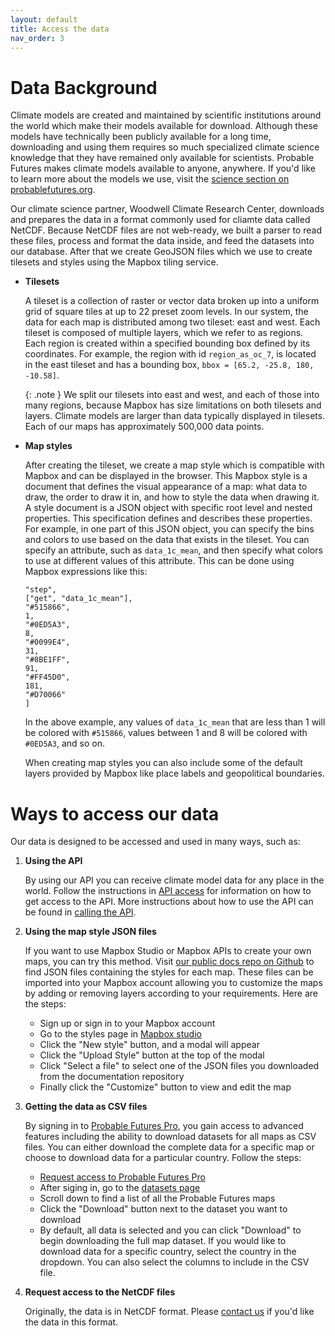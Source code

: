 ```yaml
---
layout: default
title: Access the data
nav_order: 3
---
```


# Data Background

Climate models are created and maintained by scientific institutions around the world which make their models available for download. Although these models have technically been publicly available for a long time, downloading and using them requires so much specialized climate science knowledge that they have remained only available for scientists. Probable Futures makes climate models available to anyone, anywhere. If you'd like to learn more about the models we use, visit the [science section on probablefutures.org](https://probablefutures.org/science).

Our climate science partner, Woodwell Climate Research Center, downloads and prepares the data in a format commonly used for cliamte data called NetCDF. Because NetCDF files are not web-ready, we built a parser to read these files, process and format the data inside, and feed the datasets into our database. After that we create GeoJSON files which we use to create tilesets and styles using the Mapbox tiling service.

-   **Tilesets**

    A tileset is a collection of raster or vector data broken up into a uniform grid of square tiles at up to 22 preset zoom levels.
    In our system, the data for each map is distributed among two tileset: east and west. Each tileset is composed of multiple layers, which we refer to as regions. Each region is created within a specified bounding box defined by its coordinates. For example, the region with id `region_as_oc_7`, is located in the east tileset and has a bounding box, `bbox = [65.2, -25.8, 180, -10.58]`.

    {: .note }
    We split our tilesets into east and west, and each of those into many regions, because Mapbox has size limitations on both tilesets and layers. Climate models are larger than data typically displayed in tilesets. Each of our maps has approximately 500,000 data points.

-   **Map styles**

    After creating the tileset, we create a map style which is compatible with Mapbox and can be displayed in the browser. This Mapbox style is a document that defines the visual appearance of a map: what data to draw, the order to draw it in, and how to style the data when drawing it. A style document is a JSON object with specific root level and nested properties. This specification defines and describes these properties. For example, in one part of this JSON object, you can specify the bins and colors to use based on the data that exists in the tileset. You can specify an attribute, such as `data_1c_mean`, and then specify what colors to use at different values of this attribute. This can be done using Mapbox expressions like this:

    ```[
    "step",
    ["get", "data_1c_mean"],
    "#515866",
    1,
    "#0ED5A3",
    8,
    "#0099E4",
    31,
    "#8BE1FF",
    91,
    "#FF45D0",
    181,
    "#D70066"
    ]
    ```

    In the above example, any values of `data_1c_mean` that are less than 1 will be colored with `#515866`, values between 1 and 8 will be colored with `#0ED5A3`, and so on.

    When creating map styles you can also include some of the default layers provided by Mapbox like place labels and geopolitical boundaries.

# Ways to access our data

Our data is designed to be accessed and used in many ways, such as:

1.  **Using the API**

    By using our API you can receive climate model data for any place in the world. Follow the instructions in [API access](./api-access.md) for information on how to get access to the API. More instructions about how to use the API can be found in [calling the API](./calling-the-api.md).

2.  **Using the map style JSON files**

    If you want to use Mapbox Studio or Mapbox APIs to create your own maps, you can try this method. Visit [our public docs repo on Github](https://github.com/Probable-Futures/docs/tree/main/mapStyles) to find JSON files containing the styles for each map. These files can be imported into your Mapbox account allowing you to customize the maps by adding or removing layers according to your requirements. Here are the steps:

    -   Sign up or sign in to your Mapbox account
    -   Go to the styles page in [Mapbox studio](https://studio.mapbox.com/)
    -   Click the "New style" button, and a modal will appear
    -   Click the "Upload Style" button at the top of the modal
    -   Click "Select a file" to select one of the JSON files you downloaded from the documentation repository
    -   Finally click the "Customize" button to view and edit the map

3.  **Getting the data as CSV files**

    By signing in to [Probable Futures Pro](https://probablefutures.org/pro/), you gain access to advanced features including the ability to download datasets for all maps as CSV files. You can either download the complete data for a specific map or choose to download data for a particular country. Follow the steps:

    -   [Request access to Probable Futures Pro](https://airtable.com/shrOMfMgh7EoHajKN)
    -   After siging in, go to the [datasets page](https://pro.probablefutures.org/dashboard/datasets)
    -   Scroll down to find a list of all the Probable Futures maps
    -   Click the "Download" button next to the dataset you want to download
    -   By default, all data is selected and you can click "Download" to begin downloading the full map dataset. If you would like to download data for a specific country, select the country in the dropdown. You can also select the columns to include in the CSV file.

4.  **Request access to the NetCDF files**

    Originally, the data is in NetCDF format. Please [contact us](https://probablefutures.org/contact/) if you'd like the data in this format.
